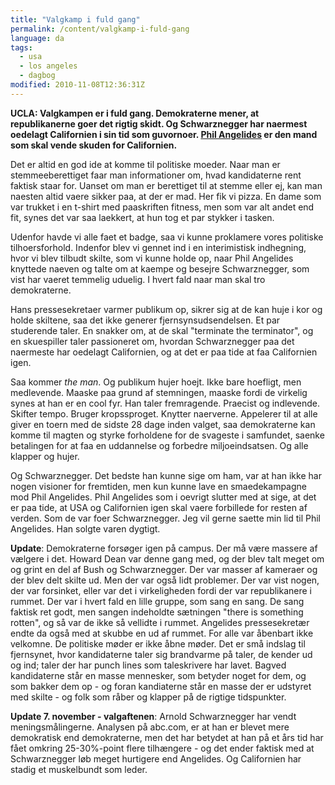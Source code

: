 ```yaml
---
title: "Valgkamp i fuld gang"
permalink: /content/valgkamp-i-fuld-gang
language: da
tags:
  - usa
  - los angeles
  - dagbog
modified: 2010-11-08T12:36:31Z
---
```


**UCLA: Valgkampen er i fuld gang. Demokraterne mener, at republikanerne goer det rigtig skidt. Og Schwarznegger har naermest oedelagt Californien i sin tid som guvornoer. [Phil Angelides](http://www.angelides.com/) er den mand som skal vende skuden for Californien.**

Det er altid en god ide at komme til politiske moeder. Naar man er stemmeeberettiget faar man informationer om, hvad kandidaterne rent faktisk staar for. Uanset om man er berettiget til at stemme eller ej, kan man naesten altid vaere sikker paa, at der er mad. Her fik vi pizza. En dame som var trukket i en t-shirt med paaskriften fitness, men som var alt andet end fit, synes det var saa laekkert, at hun tog et par stykker i tasken.

Udenfor havde vi alle faet et badge, saa vi kunne proklamere vores politiske tilhoersforhold. Indenfor blev vi gennet ind i en interimistisk indhegning, hvor vi blev tilbudt skilte, som vi kunne holde op, naar Phil Angelides knyttede naeven og talte om at kaempe og besejre Schwarznegger, som vist har vaeret temmelig uduelig. I hvert fald naar man skal tro demokraterne.

Hans pressesekretaer varmer publikum op, sikrer sig at de kan huje i kor og holde skiltene, saa det ikke generer fjernsynsudsendelsen. Et par studerende taler. En snakker om, at de skal "terminate the terminator", og en skuespiller taler passioneret om, hvordan Schwarznegger paa det naermeste har oedelagt Californien, og at det er paa tide at faa Californien igen.

Saa kommer _the man_. Og publikum hujer hoejt. Ikke bare hoefligt, men medlevende. Maaske paa grund af stemningen, maaske fordi de virkelig synes at han er en cool fyr. Han taler fremragende. Praecist og indlevende. Skifter tempo. Bruger kropssproget. Knytter naerverne. Appelerer til at alle giver en toern med de sidste 28 dage inden valget, saa demokraterne kan komme til magten og styrke forholdene for de svageste i samfundet, saenke betalingen for at faa en uddannelse og forbedre miljoeindsatsen. Og alle klapper og hujer.

Og Schwarznegger. Det bedste han kunne sige om ham, var at han ikke har nogen visioner for fremtiden, men kun kunne lave en smaedekampagne mod Phil Angelides. Phil Angelides som i oevrigt slutter med at sige, at det er paa tide, at USA og Californien igen skal vaere forbillede for resten af verden. Som de var foer Schwarznegger. Jeg vil gerne saette min lid til Phil Angelides. Han solgte varen dygtigt.

**Update**: Demokraterne forsøger igen på campus. Der må være massere af vælgere i det. Howard Dean var denne gang med, og der blev talt meget om og grint en del af Bush og Schwarznegger. Der var masser af kameraer og der blev delt skilte ud. Men der var også lidt problemer. Der var vist nogen, der var forsinket, eller var det i virkeligheden fordi der var republikanere i rummet. Der var i hvert fald en lille gruppe, som sang en sang. De sang faktisk ret godt, men sangen indeholdte sætningen "there is something rotten", og så var de ikke så vellidte i rummet. Angelides pressesekretær endte da også med at skubbe en ud af rummet. For alle var åbenbart ikke velkomne. De politiske møder er ikke åbne møder. Det er små indslag til fjernsynet, hvor kandidaterne taler sig brandvarme på taler, de kender ud og ind; taler der har punch lines som taleskrivere har lavet. Bagved kandidaterne står en masse mennesker, som betyder noget for dem, og som bakker dem op - og foran kandiaterne står en masse der er udstyret med skilte - og folk som råber og klapper på de rigtige tidspunkter.

**Update 7. november - valgaftenen**: Arnold Schwarznegger har vendt meningsmålingerne. Analysen på abc.com, er at han er blevet mere demokratisk end demokraterne, men det har betydet at han på et års tid har fået omkring 25-30%-point flere tilhængere - og det ender faktisk med at Schwarznegger løb meget hurtigere end Angelides. Og Californien har stadig et muskelbundt som leder.
